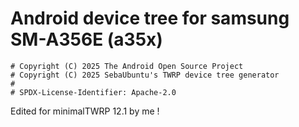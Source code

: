 # Android device tree for samsung SM-A356E (a35x)

```
# Copyright (C) 2025 The Android Open Source Project
# Copyright (C) 2025 SebaUbuntu's TWRP device tree generator
#
# SPDX-License-Identifier: Apache-2.0
```


Edited for minimalTWRP 12.1 by me !
